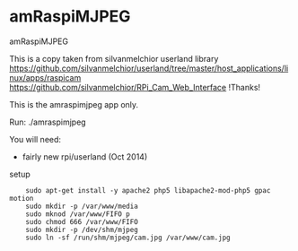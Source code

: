 amRaspiMJPEG
============

amRaspiMJPEG


This is a copy taken from silvanmelchior userland library
https://github.com/silvanmelchior/userland/tree/master/host_applications/linux/apps/raspicam
https://github.com/silvanmelchior/RPi_Cam_Web_Interface
!Thanks!

This is the amraspimjpeg app only.

Run:
./amraspimjpeg 

You will need:
- fairly new rpi/userland (Oct 2014)

setup

        sudo apt-get install -y apache2 php5 libapache2-mod-php5 gpac motion
        sudo mkdir -p /var/www/media
        sudo mknod /var/www/FIFO p
        sudo chmod 666 /var/www/FIFO
        sudo mkdir -p /dev/shm/mjpeg
        sudo ln -sf /run/shm/mjpeg/cam.jpg /var/www/cam.jpg
